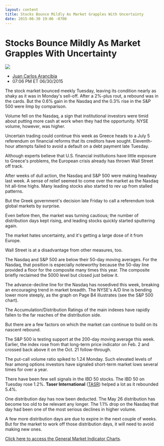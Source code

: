 ```yaml
---
layout: content
title: Stocks Bounce Mildly As Market Grapples With Uncertainty
date: 2015-06-30 19:06 -0700
---
```



Stocks Bounce Mildly As Market Grapples With Uncertainty
=========================================================


![](https://www.investors.com/wp-content/uploads/ibd-migrated-images/MPv_150701_635712746426478537.png)

* [Juan Carlos Arancibia](https://www.investors.com/author/juan-carlos-arancibia/ "Posts by Juan Carlos Arancibia")
* 07:06 PM ET 06/30/2015




  

The stock market bounced meekly Tuesday, leaving its condition nearly as shaky as it was in Monday's sell-off. After a 2%-plus rout, a rebound was in the cards. But the 0.6% gain in the Nasdaq and the 0.3% rise in the S&P 500 were limp by comparison.

  

Volume fell on the Nasdaq, a sign that institutional investors were timid about putting more cash at work when they had the opportunity. NYSE volume, however, was higher.

  

Uncertain trading could continue this week as Greece heads to a July 5 referendum on financial reforms that its creditors have sought. Eleventh-hour attempts failed to avoid a default on a debt payment late Tuesday.

  

Although experts believe that U.S. financial institutions have little exposure to Greece's problems, the European crisis already has thrown Wall Street off track.

  

After weeks of dull action, the Nasdaq and S&P 500 were making headway last week. A sense of relief seemed to come over the market as the Nasdaq hit all-time highs. Many leading stocks also started to rev up from stalled patterns.

  

But the Greek government's decision late Friday to call a referendum took global markets by surprise.

  

Even before then, the market was turning cautious; the number of distribution days kept rising, and leading stocks quickly started sputtering again.

  

The market hates uncertainty, and it's getting a large dose of it from Europe.

  

Wall Street is at a disadvantage from other measures, too.

  

The Nasdaq and S&P 500 are below their 50-day moving averages. For the Nasdaq, that position is especially noteworthy because the 50-day line provided a floor for the composite many times this year. The composite briefly reclaimed the 5000 level but closed just below it.

  

The advance-decline line for the Nasdaq has nosedived this week, breaking an encouraging trend in market breadth. The NYSE's A/D line is bending lower more steeply, as the graph on Page B4 illustrates (see the S&P 500 chart).

  

The Accumulation/Distribution Ratings of the main indexes have rapidly fallen to the far reaches of the distribution side.

  

But there are a few factors on which the market can continue to build on its nascent rebound.

  

The S&P 500 is testing support at the 200-day moving average this week. Earlier, the index rose from that long-term price indicator on Feb. 2 and crossed back above it on the Oct. 21 follow-through.

  

The put-call volume ratio spiked to 1.24 Monday. Such elevated levels of fear among options investors have signaled short-term market lows several times for over a year.

  

There have been few sell signals in the IBD 50 stocks. The IBD 50 on Tuesday rose 1.2%. **Taser International** ([TASR](https://research.investors.com/quote.aspx?symbol=TASR)) helped a lot as it rebounded 5.4%.

  

One distribution day has now been deducted. The May 26 distribution has become too old to be relevant any longer. The 1.1% drop on the Nasdaq that day had been one of the most serious declines in higher volume.

  

A few more distribution days are due to expire in the next couple of weeks. But for the market to work off those distribution days, it will need to avoid making new ones.

  

[Click here to access the General Market Indicator Charts](https://www.investors.com/pdf/GMI_070115.pdf).




